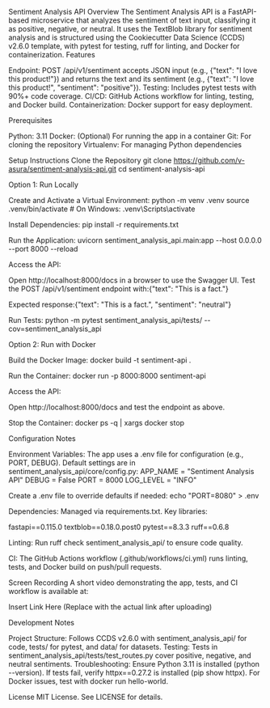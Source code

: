 Sentiment Analysis API
Overview
The Sentiment Analysis API is a FastAPI-based microservice that analyzes the sentiment of text input, classifying it as positive, negative, or neutral. It uses the TextBlob library for sentiment analysis and is structured using the Cookiecutter Data Science (CCDS) v2.6.0 template, with pytest for testing, ruff for linting, and Docker for containerization.
Features

Endpoint: POST /api/v1/sentiment accepts JSON input (e.g., {"text": "I love this product!"}) and returns the text and its sentiment (e.g., {"text": "I love this product!", "sentiment": "positive"}).
Testing: Includes pytest tests with 90%+ code coverage.
CI/CD: GitHub Actions workflow for linting, testing, and Docker build.
Containerization: Docker support for easy deployment.

Prerequisites

Python: 3.11
Docker: (Optional) For running the app in a container
Git: For cloning the repository
Virtualenv: For managing Python dependencies

Setup Instructions
Clone the Repository
git clone https://github.com/v-asura/sentiment-analysis-api.git
cd sentiment-analysis-api

Option 1: Run Locally

Create and Activate a Virtual Environment:
python -m venv .venv
source .venv/bin/activate # On Windows: .venv\Scripts\activate

Install Dependencies:
pip install -r requirements.txt

Run the Application:
uvicorn sentiment_analysis_api.main:app --host 0.0.0.0 --port 8000 --reload

Access the API:

Open http://localhost:8000/docs in a browser to use the Swagger UI.
Test the POST /api/v1/sentiment endpoint with:{"text": "This is a fact."}

Expected response:{"text": "This is a fact.", "sentiment": "neutral"}

Run Tests:
python -m pytest sentiment_analysis_api/tests/ --cov=sentiment_analysis_api

Option 2: Run with Docker

Build the Docker Image:
docker build -t sentiment-api .

Run the Container:
docker run -p 8000:8000 sentiment-api

Access the API:

Open http://localhost:8000/docs and test the endpoint as above.

Stop the Container:
docker ps -q | xargs docker stop

Configuration Notes

Environment Variables: The app uses a .env file for configuration (e.g., PORT, DEBUG). Default settings are in sentiment_analysis_api/core/config.py:
APP_NAME = "Sentiment Analysis API"
DEBUG = False
PORT = 8000
LOG_LEVEL = "INFO"

Create a .env file to override defaults if needed:
echo "PORT=8080" > .env

Dependencies: Managed via requirements.txt. Key libraries:

fastapi==0.115.0
textblob==0.18.0.post0
pytest==8.3.3
ruff==0.6.8

Linting: Run ruff check sentiment_analysis_api/ to ensure code quality.

CI: The GitHub Actions workflow (.github/workflows/ci.yml) runs linting, tests, and Docker build on push/pull requests.

Screen Recording
A short video demonstrating the app, tests, and CI workflow is available at:

Insert Link Here (Replace with the actual link after uploading)

Development Notes

Project Structure: Follows CCDS v2.6.0 with sentiment_analysis_api/ for code, tests/ for pytest, and data/ for datasets.
Testing: Tests in sentiment_analysis_api/tests/test_routes.py cover positive, negative, and neutral sentiments.
Troubleshooting:
Ensure Python 3.11 is installed (python --version).
If tests fail, verify httpx==0.27.2 is installed (pip show httpx).
For Docker issues, test with docker run hello-world.

License
MIT License. See LICENSE for details.
